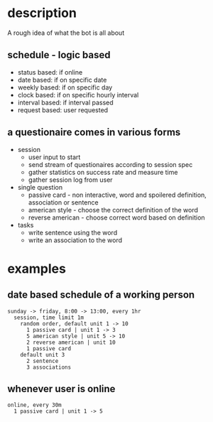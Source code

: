 # description
A rough idea of what the bot is all about

## schedule - logic based
  - status based: if online
  - date based: if on specific date
  - weekly based: if on specific day
  - clock based: if on specific hourly interval
  - interval based: if interval passed
  - request based: user requested

## a questionaire comes in various forms
  - session
    - user input to start
    - send stream of questionaires according to session spec
    - gather statistics on success rate and measure time
    - gather session log from user
  - single question
    - passive card - non interactive, word and spoilered definition, association or sentence
    - american style - choose the correct definition of the word 
    - reverse american - choose correct word based on definition
  - tasks
    - write sentence using the word
    - write an association to the word

# examples

## date based schedule of a working person
```
sunday -> friday, 8:00 -> 13:00, every 1hr
  session, time limit 1m
    random order, default unit 1 -> 10
      1 passive card | unit 1 -> 3
      5 american style | unit 5 -> 10
      2 reverse american | unit 10
      1 passive card
    default unit 3
      2 sentence
      3 associations
```

## whenever user is online
```
online, every 30m
  1 passive card | unit 1 -> 5
```


